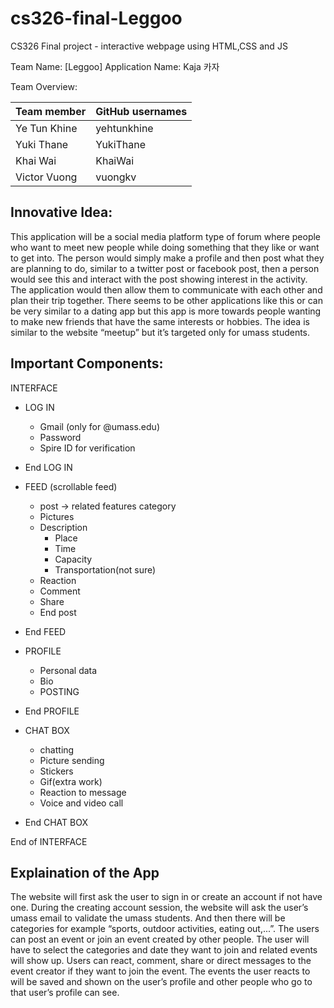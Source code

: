 # cs326-final-Leggoo
CS326 Final project - interactive webpage using HTML,CSS and JS

Team Name: [Leggoo]
Application Name: Kaja 카자

Team Overview:

| Team member  | GitHub usernames |
| ------------- | ------------- |
| Ye Tun Khine  | yehtunkhine  |
| Yuki Thane  | YukiThane  |
| Khai Wai  | KhaiWai  |
| Victor Vuong  | vuongkv  |

		
## Innovative Idea:  
This application will be a social media platform type of forum where people who want to meet new people while doing something that they like or want to get into. The person would simply make a profile and then post what they are planning to do, similar to a twitter post or facebook post, then a person would see this and interact with the post showing interest in the activity. The application would then allow them to communicate with each other and plan their trip together. There seems to be other applications like this or can be very similar to a dating app but this app is more towards people wanting to make new friends that have the same interests or hobbies.
The idea is similar to the website “meetup” but it’s targeted only for umass students.


## Important Components:

INTERFACE
- LOG IN
  - Gmail (only for @umass.edu)
  - Password 
  - Spire ID for verification
- End LOG IN

- FEED (scrollable feed)
  - post  -> related features category
   - Pictures
   - Description
     - Place
     - Time 
     - Capacity
     - Transportation(not sure)
   - Reaction
   - Comment
   - Share
  - End post
- End FEED

- PROFILE
  - Personal data
  - Bio
  - POSTING
- End PROFILE

- CHAT BOX
  - chatting 
  - Picture sending
  - Stickers
  - Gif(extra work)
  - Reaction to message
  - Voice and video call
- End CHAT BOX


End of INTERFACE
	

## Explaination of the App

The website will first ask the user to sign in or create an account if not have one. During the creating account session, the website will ask the user’s umass email to validate the umass students. And then there will be categories for example “sports, outdoor activities, eating out,...”. The users can post an event or join an event created by other people. The user will have to select the categories and date they want to join and related events will show up. Users can react, comment, share or direct messages to the event creator if they want to join the event. The events the user reacts to will be saved and shown on the user’s profile and other people who go to that user’s profile can see. 


